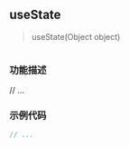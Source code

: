 ## useState

> useState(Object object)

```ts
```

### 功能描述

// ...

### 示例代码

<demo></demo> 

<script lang="ts" setup>
  import Demo from './demo.vue'
</script>

```js
// ...
```